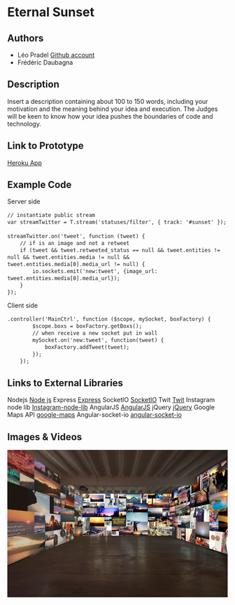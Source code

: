 # Eternal Sunset

## Authors
- Léo Pradel [Github account](https://github.com/pradel "Github account")
- Frédéric Daubagna

## Description
Insert a description containing about 100 to 150 words, including your motivation and the meaning behind your idea and execution. The Judges will be keen to know how your idea pushes the boundaries of code and technology. 

## Link to Prototype
[Heroku App](http://eternal-sunset.herokuapp.com/ "Heroku App")

## Example Code
Server side
```
// instantiate public stream
var streamTwitter = T.stream('statuses/filter', { track: '#sunset' });

streamTwitter.on('tweet', function (tweet) {
    // if is an image and not a retweet 
    if (tweet && tweet.retweeted_status == null && tweet.entities != null && tweet.entities.media != null && tweet.entities.media[0].media_url != null) {
        io.sockets.emit('new:tweet', {image_url: tweet.entities.media[0].media_url});
    }
});
```
Client side
```
.controller('MainCtrl', function ($scope, mySocket, boxFactory) {
        $scope.boxs = boxFactory.getBoxs();
        // when receive a new socket put in wall
        mySocket.on('new:tweet', function(tweet) {
            boxFactory.addTweet(tweet);
        });
    });
```

## Links to External Libraries
Nodejs [Node js](http://nodejs.org/ "Node js")
Express [Express](http://expressjs.com/ "Express")
SocketIO [SocketIO](http://socket.io/ "SocketIO")
Twit [Twit](https://github.com/ttezel/twit "Twit")
Instagram node lib [Instagram-node-lib](https://github.com/mckelvey/instagram-node-lib "Instagram-node-lib")
AngularJS [AngularJS](http://angularjs.org/ "AngularJS")
jQuery [jQuery](http://jquery.com/ "jQuery")
Google Maps API [google-maps](https://developers.google.com/maps/ "google-maps")
Angular-socket-io [angular-socket-io](https://github.com/btford/angular-socket-io "angular-socket-io")

## Images & Videos
![Mapping](project_images/mapping.jpg?raw=true "Mappin")